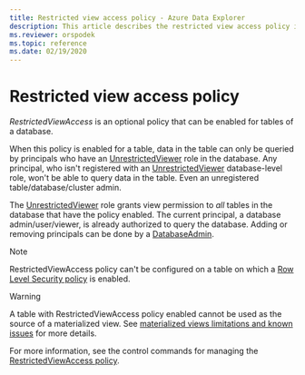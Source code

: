 ```yaml
---
title: Restricted view access policy - Azure Data Explorer
description: This article describes the restricted view access policy in Azure Data Explorer.
ms.reviewer: orspodek
ms.topic: reference
ms.date: 02/19/2020
---
```

# Restricted view access policy

*RestrictedViewAccess* is an optional policy that can be enabled for tables of a database.

When this policy is enabled for a table, data in the table can only be queried by principals who have an [UnrestrictedViewer](./access-control/role-based-access-control.md) role in the database.
Any principal,  who isn't registered with an [UnrestrictedViewer](./access-control/role-based-access-control.md) database-level role, won't be able to query data in the table. Even an unregistered table/database/cluster admin.

The [UnrestrictedViewer](./access-control/role-based-access-control.md) role grants view permission to *all* tables in the database that have the policy enabled.
The current principal, a database admin/user/viewer, is already authorized to query the database. 
Adding or removing principals can be done by a [DatabaseAdmin](./access-control/role-based-access-control.md).

> [!NOTE]
> RestrictedViewAccess policy can't be configured on a table on which a [Row Level Security policy](./rowlevelsecuritypolicy.md) is enabled.

> [!WARNING]
>
> A table with RestrictedViewAccess policy enabled cannot be used as the source of a materialized view. See [materialized views limitations and known issues](./materialized-views/materialized-views-limitations.md#the-materialized-view-source) for more details.

For more information, see the control commands for managing the [RestrictedViewAccess policy](./show-table-restricted-view-access-policy-command.md).
